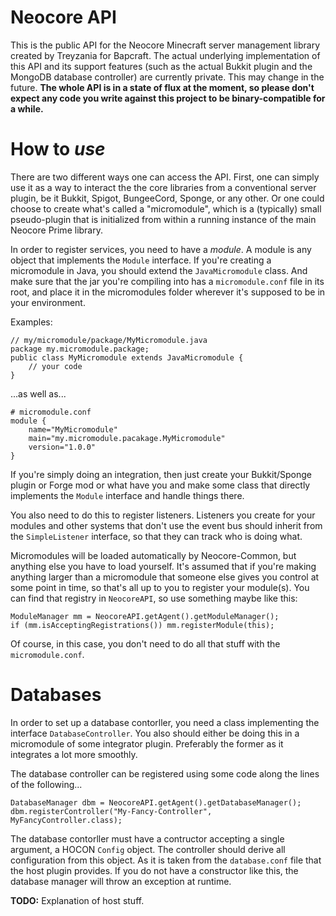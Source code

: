 # Neocore API
This is the public API for the Neocore Minecraft server management library
created by Treyzania for Bapcraft.  The actual underlying implementation of
this API and its support features (such as the actual Bukkit plugin and the
MongoDB database controller) are currently private.  This may change in the
future.  **The whole API is in a state of flux at the moment, so please don't
expect any code you write against this project to be binary-compatible for a
while.**

# How to *use*
There are two different ways one can access the API.  First, one can simply
use it as a way to interact the the core libraries from a conventional server
plugin, be it Bukkit, Spigot, BungeeCord, Sponge, or any other.  Or one could
choose to create what's called a "micromodule", which is a (typically) small
pseudo-plugin that is initialized from within a running instance of the main
Neocore Prime library.

In order to register services, you need to have a *module*.  A module is any
object that implements the `Module` interface.  If you're creating a
micromodule in Java, you should extend the `JavaMicromodule` class.  And make
sure that the jar you're compiling into has a `micromodule.conf` file in its
root, and place it in the micromodules folder wherever it's supposed to be in
your environment.

Examples:   

    // my/micromodule/package/MyMicromodule.java
    package my.micromodule.package;
    public class MyMicromodule extends JavaMicromodule {
        // your code
    }

...as well as...

    # micromodule.conf
    module {
        name="MyMicromodule"
        main="my.micromodule.pacakage.MyMicromodule"
        version="1.0.0"
    }

If you're simply doing an integration, then just create your Bukkit/Sponge
plugin or Forge mod or what have you and make some class that directly
implements the `Module` interface and handle things there.

You also need to do this to register listeners.  Listeners you create for your
modules and other systems that don't use the event bus should inherit from the
`SimpleListener` interface, so that they can track who is doing what.

Micromodules will be loaded automatically by Neocore-Common, but anything else
you have to load yourself.  It's assumed that if you're making anything larger
than a micromodule that someone else gives you control at some point in time,
so that's all up to you to register your module(s).  You can find that
registry in `NeocoreAPI`, so use something maybe like this:

    ModuleManager mm = NeocoreAPI.getAgent().getModuleManager();
    if (mm.isAcceptingRegistrations()) mm.registerModule(this);

Of course, in this case, you don't need to do all that stuff with the
`micromodule.conf`.

# Databases
In order to set up a database contorller, you need a class implementing the
interface `DatabaseController`.  You also should either be doing this in a
micromodule of some integrator plugin.  Preferably the former as it integrates
a lot more smoothly.

The database controller can be registered using some code along the lines of
the following...

    DatabaseManager dbm = NeocoreAPI.getAgent().getDatabaseManager();
    dbm.registerController("My-Fancy-Controller", MyFancyController.class);

The database contorller must have a contructor accepting a single argument,
a HOCON `Config` object.  The controller should derive all configuration
from this object.  As it is taken from the `database.conf` file that the host
plugin provides.  If you do not have a constructor like this, the database
manager will throw an exception at runtime.

**TODO:** Explanation of host stuff.
